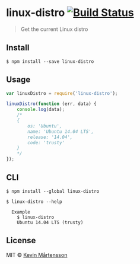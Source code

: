 # linux-distro [![Build Status](https://travis-ci.org/kevva/linux-distro.svg?branch=master)](https://travis-ci.org/kevva/linux-distro)

> Get the current Linux distro


## Install

```
$ npm install --save linux-distro
```


## Usage

```js
var linuxDistro = require('linux-distro');

linuxDistro(function (err, data) {
	console.log(data);
	/*
	{
		os: 'Ubuntu',
		name: 'Ubuntu 14.04 LTS',
		release: '14.04',
		code: 'trusty'
	}
	*/
});
```


## CLI

```
$ npm install --global linux-distro
```

```
$ linux-distro --help

  Example
    $ linux-distro
    Ubuntu 14.04 LTS (trusty)
```


## License

MIT © [Kevin Mårtensson](https://github.com/kevva)
